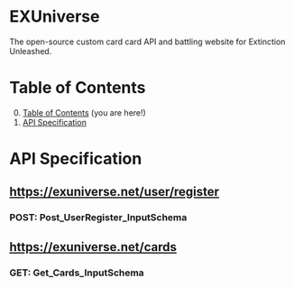 
# EXUniverse
The open-source custom card card API and battling website for Extinction Unleashed.

# Table of Contents
0. [Table of Contents](#table-of-contents) (you are here!)
1. [API Specification](#api-specification)

# API Specification
## https://exuniverse.net/user/register
### POST: Post_UserRegister_InputSchema
## https://exuniverse.net/cards
### GET: Get_Cards_InputSchema

